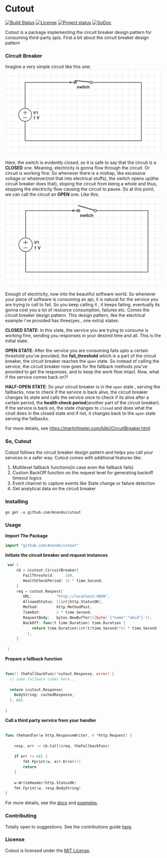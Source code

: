 # Cutout

[![Build Status](https://travis-ci.org/Anondo/cutout.svg?branch=master)](https://travis-ci.com/Anondo/cutout)
[![License](https://img.shields.io/dub/l/vibe-d.svg)](LICENSE)
[![Project status](https://img.shields.io/badge/version-1.0.0-green.svg)](https://github.com/Anondo/cutout/releases)
[![GoDoc](https://godoc.org/github.com/Anondo/cutout?status.svg)](https://godoc.org/github.com/Anondo/cutout)


Cutout is a package implementing the circuit breaker design pattern for consuming third-party apis. First a
bit about the circuit breaker design pattern

### Circuit Breaker
Imagine a very simple circuit like this one:
![close_circuit](img/closed_circuit.png)

Here, the switch is evidently closed, so it is safe to say that the circuit is a **CLOSED** one. Meaning, electricity is gonna flow
through the circuit. Or circuit is working fine. So whenever there is a mishap, like excessive voltage or whatever(not that into
electrical stuffs), the switch opens up(the circuit breaker does that), stoping the circuit from being a whole and thus, stopping the electricity flow causing the circuit to pause. So at this point, we can call the circuit an **OPEN** one. Like this:
![open_circuit](img/open_circuit.png)

Enough of electricity, now into the beautiful software world. So whenever your piece of software is consuming an api, it is natural
for the service you are trying to call to fail. So you keep calling it , it keeps failing, eventually its gonna cost you a lot of
resource consumption, failures etc. Comes the circuit breaker design pattern. This design pattern, like the electrical example i've
provided has three(yes , one extra) states:

**CLOSED STATE**: In this state, the service you are trying to consume is working fine, sending you responses in your desired time and all. This is the initial state.

**OPEN STATE**: After the service you are consuming fails upto a certain threshold you've provided, the **fail_threshold** which is a part of the circuit breaker, the circuit breaker reaches the ``open`` state. So instead of calling the service, the circuit breaker now goes for the fallback methods you've provided to get the responses, and to keep the work flow intact. Now, what if the service comes back on?!

**HALF-OPEN STATE**: So your circuit breaker is in the ``open`` state , serving the fallbacks, now to check if the service is back alive, the circuit breaker changes its state and calls the service once to check if its alive after a certain period, the **health check period**(another part of the circuit breaker). If the service is back on, the state changes to ``closed`` and does what the ciruit does in the closed state and if not, it changes back to the ``open`` state serving the fallbacks.

For more details, see https://martinfowler.com/bliki/CircuitBreaker.html


### So, Cutout

Cutout follows the circuit breaker design pattern and helps you call your services in a safer way.
Cutout comes with additional features like:

1. Multilevel fallback functions(in case even the fallback fails)
1. Custom BackOff function on the request level for generating backoff timeout logics
1. Event channel to capture events like State change or failure detection
1. Get analytical data on the circuit breaker

### Installing
```console
go get -u github.com/Anondo/cutout

```

### Usage

**Import The Package**

```go
import "github.com/Anondo/cutout"

```

**Initiate the circuit breaker and request instances**

```go
 var (
	 cb = &cutout.CircuitBreaker{
	  	FailThreshold:     100,
	  	HealthCheckPeriod: 15 * time.Second,
	 }
	 req = cutout.Request{
	  	URL:           "http://localhost:9090",
	  	AllowedStatus: []int{http.StatusOK},
	  	Method:        http.MethodPost,
	  	TimeOut:       2 * time.Second,
	  	RequestBody:   bytes.NewBuffer([]byte(`{"name":"abcd"}`)),
	  	BackOff: func(t time.Duration) time.Duration {
		    return time.Duration(int(t/time.Second)*5) * time.Second
	      },
	 }

 )

```

**Prepare a fallback function**
```go

func() theFallbackFunc(*cutout.Response, error) {
  // some fallback codes here...

  return &cutout.Response{
    BodyString: cachedResponse,
  }, nil

}

```

**Call a third party service from your handler**

```go

func thehandler(w http.ResponseWriter, r *http.Request) {

	resp, err := cb.Call(&req, theFallbackFunc)

	if err != nil {
		fmt.Fprint(w, err.Error())
		return
	}

	w.WriteHeader(http.StatusOK)
	fmt.Fprint(w, resp.BodyString)
}

```

For more details, see the [docs](https://godoc.org/github.com/Anondo/cutout) and [examples](examples/).


### Contributing

Totally open to suggestions. See the contributions guide [here](CONTRIBUTING.md).

### License

Cutout is licensed under the [MIT License](LICENSE).
